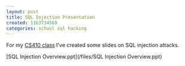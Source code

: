 ```yaml
---
layout: post
title: SQL Injection Presentation
created: 1163734569
categories: school sql hacking
---
```

For my [CS410 class](http://www.francischang.com/professional/malware/) I've
created some slides on SQL injection attacks.

[SQL Injection Overview.ppt](/files/SQL Injection Overview.ppt)